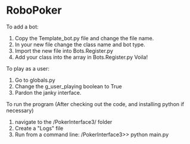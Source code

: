 # RoboPoker
To add a bot:

  1. Copy the Template_bot.py file and change the file name.
  2. In your new file change the class name and bot type.
  3. Import the new file into Bots.Register.py
  4. Add your class into the array in Bots.Register.py
  Voila!
  
To play as a user:

  1. Go to globals.py
  2. Change the g_user_playing boolean to True
  3. Pardon the janky interface.

To run the program  (After checking out the code, and installing python if necessary)
  1. navigate to the /PokerInterface3/ folder
  2. Create a "Logs" file
  3. Run from a command line:
    /PokerInterface3>> python main.py
